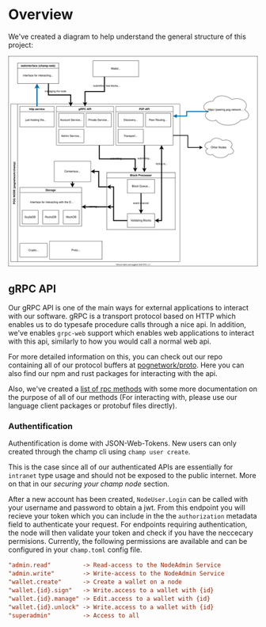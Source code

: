 # Overview

We've created a diagram to help understand the general structure of this project:

![techstack](./techstack.drawio.svg)

## gRPC API

Our gRPC API is one of the main ways for external applications to interact with our software. gRPC is a transport protocol based on HTTP which enables us to do typesafe procedure calls through a nice api. In addition, we've enables `grpc-web` support which enables web applications to interact with this api, similarly to how you would call a normal web api.

For more detailed information on this, you can check out our repo containing all of our protocol buffers at [pognetwork/proto](https://github.com/pognetwork/proto). Here you can also find our npm and rust packages for interacting with the api.

Also, we've created a [list of rpc methods](./rpc-api.md) with some more documentation on the purpose of all of our methods (For interacting with, please use our language client packages or protobuf files directly).

### Authentification

Authentification is dome with JSON-Web-Tokens. New users can only created through the champ cli using `champ user create`.

This is the case since all of our authenticated APIs are essentially for `intranet` type usage and should not be exposed to the public internet. More on that in our _securing your champ node_ section.

After a new account has been created, `NodeUser.Login` can be called with your username and password to obtain a jwt.
From this endpoint you will recieve your token which you can include in the the `authorization` metadata field to authenticate your request. For endpoints requiring authentication, the node will then validate your token and check if you have the neccecary permisions. Currently, the following permissions are available and can be configured in your `champ.toml` config file.

```ini
"admin.read"         -> Read-access to the NodeAdmin Service
"admin.write"        -> Write-access to the NodeAdmin Service
"wallet.create"      -> Create a wallet on a node
"wallet.{id}.sign"   -> Write.access to a wallet with {id}
"wallet.{id}.manage" -> Edit.access to a wallet with {id}
"wallet.{id}.unlock" -> Write.access to a wallet with {id}
"superadmin"         -> Access to all
```
